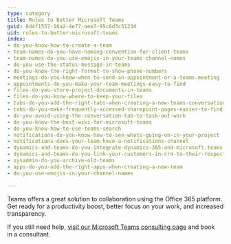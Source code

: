 ```yaml
---
type: category
title: Rules to Better Microsoft Teams
guid: 8d4f1557-16a2-4e77-aee7-95c8d3c5123d
uid: rules-to-better-microsoft-teams
index:
- do-you-know-how-to-create-a-team
- team-names-do-you-have-naming-convention-for-client-teams
- team-names-do-you-use-emojis-in-your-teams-channel-names
- do-you-use-the-status-message-in-teams
- do-you-know-the-right-format-to-show-phone-numbers
- meetings-do-you-know-when-to-send-an-appointment-or-a-teams-meeting
- appointments-do-you-make-your-team-meetings-easy-to-find
- files-do-you-store-project-documents-in-teams
- files-do-you-know-where-to-keep-your-files
- tabs-do-you-add-the-right-tabs-when-creating-a-new-teams-conversation
- tabs-do-you-make-frequently-accessed-sharepoint-pages-easier-to-find
- do-you-avoid-using-the-conversation-tab-to-task-out-work
- do-you-know-the-best-wiki-for-microsoft-teams
- do-you-know-how-to-use-teams-search
- notifications-do-you-know-how-to-see-whats-going-on-in-your-project
- notifications-does-your-team-have-a-notifications-channel
- dynamics-and-teams-do-you-integrate-dynamics-365-and-microsoft-teams
- dynamics-and-teams-do-you-link-your-customers-in-crm-to-their-respective-teams
- sysadmin-do-you-archive-old-teams
- apps-do-you-add-the-right-apps-when-creating-a-new-team
- do-you-use-emojis-in-your-channel-names

---
```

<p>​​​Teams offers a great solution to collaboration using the Office 365 platform. Get ready for a productivity boost, better focus on your work, and increased transparency.<br></p><p>If you still need help,&#160;<a href="https&#58;//www.ssw.com.au/ssw/Consulting/Microsoft-Teams.aspx">visit our Microsoft Teams consulting page​​</a>&#160;and book in&#160;a consultant.​​<br></p>


